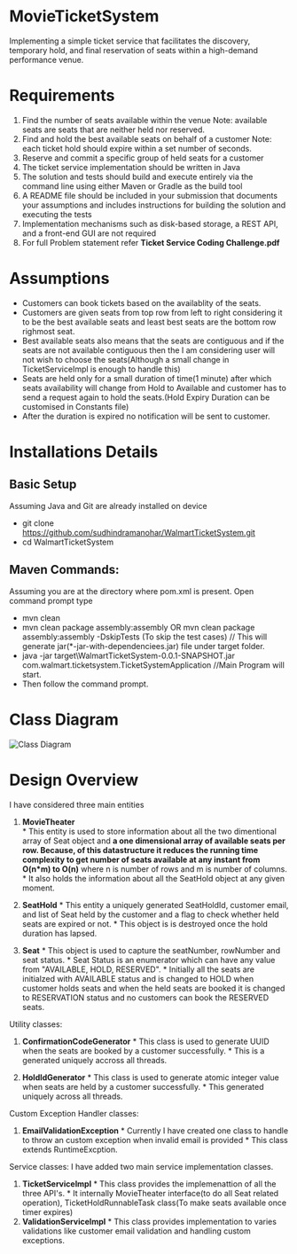 # MovieTicketSystem
Implementing a simple ticket service that facilitates the discovery, temporary hold, and final reservation of seats within a high-demand performance venue.

# Requirements
  1.  Find the number of seats available within the venue
  Note: available seats are seats that are neither held nor reserved.
  2.  Find and hold the best available seats on behalf of a customer
  Note: each ticket hold should expire within a set number of seconds.
  3.  Reserve and commit a specific group of held seats for a customer
  4.  The ticket service implementation should be written in Java
  5.  The solution and tests should build and execute entirely via the command line using either Maven or Gradle as the build tool
  6.  A README file should be included in your submission that documents your assumptions and includes instructions for building the solution and executing the tests
  7.  Implementation mechanisms such as disk-based storage, a REST API, and a front-end GUI are not required
  8.  For full Problem statement refer **Ticket Service Coding Challenge.pdf**

# Assumptions
  * Customers can book tickets based on the availablity of the seats.
  * Customers are given seats from top row from left to right considering it to be the best available seats and least best seats are the bottom row righmost seat.
  * Best available seats also means that the seats are contiguous and if the seats are not available contiguous then the I am     considering user will not wish to choose the seats(Although a small change in TicketServiceImpl is enough to handle this)
  * Seats are held only for a small duration of time(1 minute) after which seats availability will change from Hold to Available and customer has to send a request again to hold the seats.(Hold Expiry Duration can be customised in Constants file)
  * After the duration is expired no notification will be sent to customer.
  
# Installations Details
  ##  Basic Setup
  Assuming Java and Git are already installed on device
  * git clone https://github.com/sudhindramanohar/WalmartTicketSystem.git
  * cd WalmartTicketSystem

  ## Maven Commands:
  Assuming you are at the directory where pom.xml is present. Open command prompt type
  * mvn clean
  * mvn clean package assembly:assembly OR mvn clean package assembly:assembly -DskipTests (To skip the test cases) // This will generate   jar(*-jar-with-dependenciees.jar) file under target folder.
  * java -jar target\WalmartTicketSystem-0.0.1-SNAPSHOT.jar com.walmart.ticketsystem.TicketSystemApplication //Main Program will start. 
  * Then follow the command prompt.
  

# Class Diagram
![Class Diagram](https://github.com/sudhindramanohar/WalmartTicketSystem/blob/master/Class%20Diagram.jpg)

# Design Overview
I have considered three main entities
  1.  **MovieTheater**   
    * This entity is used to store information about all the two dimentional array of Seat object and **a one dimensional array of available seats per row. Because, of this datastructure it reduces the running time complexity to get number of seats available at any instant from O(n*m) to O(n)** where n is number of rows and m is number of columns.
    * It also holds the information about all the SeatHold object at any given moment.
      
  2.  **SeatHold**
    * This entity a uniquely generated SeatHoldId, customer email, and list of Seat held by the customer and a flag to check whether held seats are expired or not.
    * This object is is destroyed once the hold duration has lapsed.
      
  3.  **Seat**
    * This object is used to capture the seatNumber, rowNumber and seat status.
    * Seat Status is an enumerator which can have any value from "AVAILABLE, HOLD, RESERVED".
    * Initially all the seats are initialzed with AVAILABLE status and is changed to HOLD when customer holds seats and when the held seats are booked it is changed to RESERVATION status and no customers can book the RESERVED seats.

Utility classes:
  1.  **ConfirmationCodeGenerator**
    * This class is used to generate UUID when the seats are booked by a customer successfully.
    * This is a generated uniquely accross all threads.
  
  2.  **HoldIdGenerator**
    * This class is used to generate atomic integer value when seats are held by a customer successfully.
    * This generated uniquely across all threads.


Custom Exception Handler classes:
  1.  **EmailValidationException**
    * Currently I have created one class to handle to throw an custom exception when invalid email is provided
    * This class extends RuntimeExcption.
    
Service classes:
I have added two main service implementation classes.
  1.  **TicketServiceImpl**
    * This class provides the implemenattion of all the three API's.
    * It internally MovieTheater interface(to do all Seat related operation), TicketHoldRunnableTask class(To make seats available once timer expires)
  2.  **ValidationServiceImpl**
    * This class provides implementation to varies validations like customer email validation and handling custom exceptions. 
